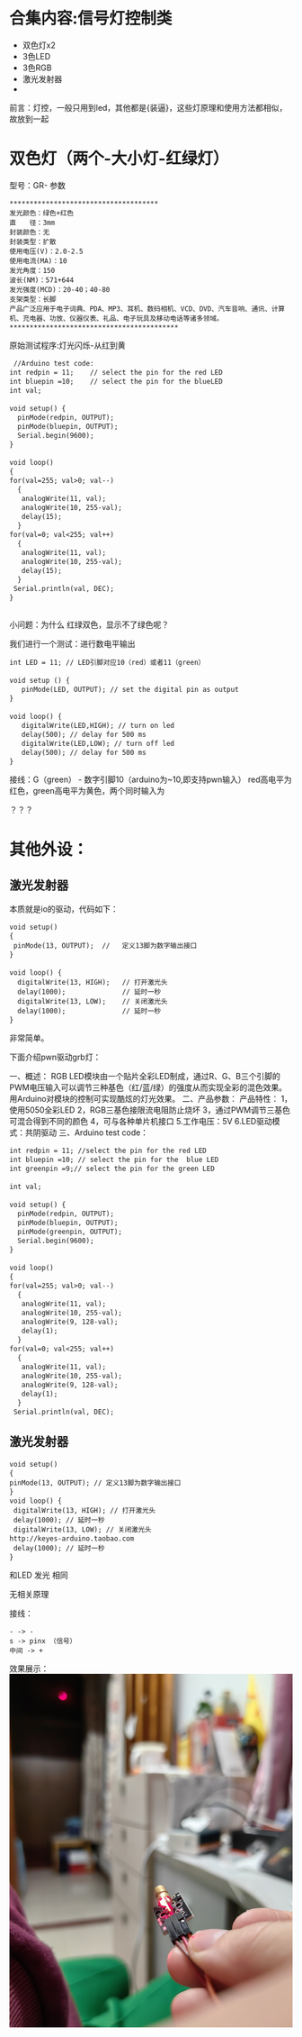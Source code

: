 # 合集内容:信号灯控制类
- 双色灯x2
- 3色LED
- 3色RGB
- 激光发射器
- 


前言：灯控，一般只用到led，其他都是{装逼}，这些灯原理和使用方法都相似，故放到一起

# 双色灯（两个-大小灯-红绿灯） 
型号：GR-
参数
```
*************************************
发光颜色：绿色+红色
直　　径：3mm
封装颜色：无
封装类型：扩散
使用电压(V)：2.0-2.5
使用电流(MA)：10
发光角度：150
波长(NM)：571+644
发光强度(MCD)：20-40；40-80
支架类型：长脚
产品广泛应用于电子词典、PDA、MP3、耳机、数码相机、VCD、DVD、汽车音响、通讯、计算机、充电器、功放、仪器仪表、礼品、电子玩具及移动电话等诸多领域。
******************************************

```
原始测试程序:灯光闪烁-从红到黄
```arduino
 //Arduino test code:
int redpin = 11;    // select the pin for the red LED
int bluepin =10;    // select the pin for the blueLED
int val;

void setup() {
  pinMode(redpin, OUTPUT);
  pinMode(bluepin, OUTPUT);
  Serial.begin(9600);
}

void loop() 
{
for(val=255; val>0; val--)
  {
   analogWrite(11, val);
   analogWrite(10, 255-val);
   delay(15); 
  }
for(val=0; val<255; val++)
  {
   analogWrite(11, val);
   analogWrite(10, 255-val);
   delay(15); 
  }
 Serial.println(val, DEC);
}


```

小问题：为什么 红绿双色，显示不了绿色呢？

我们进行一个测试：进行数电平输出
```arduino
int LED = 11; // LED引脚对应10（red）或者11（green）

void setup () {
   pinMode(LED, OUTPUT); // set the digital pin as output
}

void loop() { 
   digitalWrite(LED,HIGH); // turn on led
   delay(500); // delay for 500 ms
   digitalWrite(LED,LOW); // turn off led
   delay(500); // delay for 500 ms
}
```
接线：G（green） - 数字引脚10（arduino为~10,即支持pwn输入）
red高电平为红色，green高电平为黄色，两个同时输入为

？？？

# 其他外设：

## 激光发射器
本质就是io的驱动，代码如下：
```arduino
void setup() 
{                
 pinMode(13, OUTPUT);  //   定义13脚为数字输出接口
}

void loop() {
  digitalWrite(13, HIGH);   // 打开激光头
  delay(1000);              // 延时一秒
  digitalWrite(13, LOW);    // 关闭激光头
  delay(1000);              // 延时一秒
}
```
非常简单。

下面介绍pwn驱动grb灯：

一、概述：
RGB LED模块由一个贴片全彩LED制成，通过R、G、B三个引脚的PWM电压输入可以调节三种基色（红/蓝/绿）的强度从而实现全彩的混色效果。用Arduino对模块的控制可实现酷炫的灯光效果。
二、产品参数：
产品特性：
1，使用5050全彩LED
2，RGB三基色接限流电阻防止烧坏
3，通过PWM调节三基色可混合得到不同的颜色
4，可与各种单片机接口
5.工作电压：5V
6.LED驱动模式：共阴驱动
三、Arduino test code：

```arduino
int redpin = 11; //select the pin for the red LED
int bluepin =10; // select the pin for the  blue LED
int greenpin =9;// select the pin for the green LED

int val;

void setup() {
  pinMode(redpin, OUTPUT);
  pinMode(bluepin, OUTPUT);
  pinMode(greenpin, OUTPUT);
  Serial.begin(9600);
}

void loop() 
{
for(val=255; val>0; val--)
  {
   analogWrite(11, val);
   analogWrite(10, 255-val);
   analogWrite(9, 128-val);
   delay(1); 
  }
for(val=0; val<255; val++)
  {
   analogWrite(11, val);
   analogWrite(10, 255-val);
   analogWrite(9, 128-val);
   delay(1); 
  }
 Serial.println(val, DEC);
```

## 激光发射器
```arduino
void setup() 
{ 
pinMode(13, OUTPUT); // 定义13脚为数字输出接口
}
void loop() {
 digitalWrite(13, HIGH); // 打开激光头
 delay(1000); // 延时一秒
 digitalWrite(13, LOW); // 关闭激光头
http://keyes-arduino.taobao.com
 delay(1000); // 延时一秒
}
```
和LED 发光 相同


无相关原理

接线：
```
- -> -
s -> pinx （信号）
中间 -> +
```

效果展示：
![](./imgs/激光发射器.jpg)
